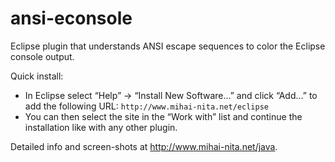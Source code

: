 ansi-econsole
=============

Eclipse plugin that understands ANSI escape sequences to color the Eclipse console output.

Quick install:
* In Eclipse select “Help” -> “Install New Software...” and click “Add...” to add the following URL:
`http://www.mihai-nita.net/eclipse`
* You can then select the site in the “Work with” list and continue the installation like with any other plugin.

Detailed info and screen-shots at <a href="http://www.mihai-nita.net/java">http://www.mihai-nita.net/java</a>.
